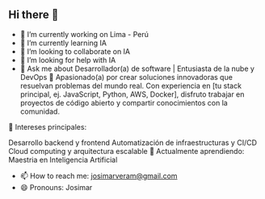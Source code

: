 ## Hi there 👋

- 🔭 I’m currently working on Lima - Perú
- 🌱 I’m currently learning IA
- 👯 I’m looking to collaborate on IA
- 🤔 I’m looking for help with IA
- 💬 Ask me about Desarrollador(a) de software | Entusiasta de la nube y DevOps
🚀 Apasionado(a) por crear soluciones innovadoras que resuelvan problemas del mundo real. Con experiencia en [tu stack principal, ej. JavaScript, Python, AWS, Docker], disfruto trabajar en proyectos de código abierto y compartir conocimientos con la comunidad.

🎯 Intereses principales:

Desarrollo backend y frontend
Automatización de infraestructuras y CI/CD
Cloud computing y arquitectura escalable
🌱 Actualmente aprendiendo: Maestria en Inteligencia Artificial
- 📫 How to reach me: josimarveram@gmail.com
- 😄 Pronouns: Josimar

<!--
**josimarveram/josimarveram** is a ✨ _special_ ✨ repository because its `README.md` (this file) appears on your GitHub profile.

Here are some ideas to get you started:


-->
